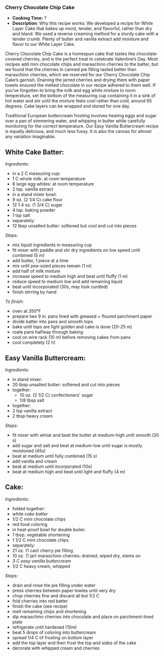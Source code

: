 ### Cherry Chocolate Chip Cake
* **Cooking Time:** ?
* **Description**: 
 Why this recipe works: We developed a recipe for White Layer Cake that bakes up moist, tender, and flavorful, rather than dry and bland. We used a reverse creaming method for a sturdy cake with a tender crumb. Plenty of butter and vanilla extract add moisture and flavor to our White Layer Cake.

 Cherry Chocolate Chip Cake is a homespun cake that tastes like chocolate-covered cherries, and is the perfect treat to celebrate Valentine’s Day. Most recipes add mini chocolate chips and maraschino cherries to the batter, but we found that the cherries in canned pie filling tasted better than maraschino cherries, which we reserved for our Cherry Chocolate Chip Cake’s garnish. Draining the jarred cherries and drying them with paper towels ensured the melted chocolate in our recipe adhered to them well.  If you’ve forgotten to bring the milk and egg white mixture to room temperature, set the bottom of the measuring cup containing it in a sink of hot water and stir until the mixture feels cool rather than cold, around 65 degrees. Cake layers can be wrapped and stored for one day.

 Traditional European buttercream frosting involves heating eggs and sugar over a pan of simmering water, and whipping in butter while carefully monitoring for the correct temperature. Our Easy Vanilla Buttercream recipe is equally delicious, and much less fussy. It is also the canvas for almost any variation imaginable.

White Cake Batter:
-----
*Ingredients:*
* in a 2 C measuring cup:
 * 1 C whole milk: at room temperature
 * 6 large egg whites: at room temperature
 * 2 tsp. vanilla extract
* in a stand mixer bowl:
 * 9 oz. (2 1/4 C) cake flour
 * 12 1.4 oz. (1 3/4 C) sugar
 * 4 tsp. baking powder
 * 1 tsp salt
* separately:
 * 12 tbsp unsalted butter: softened but cool and cut into pieces

*Steps:*
* mix liquid ingredients in measuring cup
* fit mixer with paddle and stir dry ingredients on low speed until combined (5 m)
* add butter, 1 piece at a time
* mix until pea-sized pieces remain (1 m)
* add half of milk mixture
* increase speed to medium high and beat until fluffy (1 m)
* reduce speed to medium low and add remaining liquid
* beat until incorporated (30s, may look curdled)
* finish stirring by hand


*To finish:*
* oven at 350°F 
* prepare two 9 in. pans lined with greased + floured parchment paper
* divide batter into pans and smooth tops
* bake until tops are light golden and cake is done (20-25 m)
* roate pans halfway through baking
* cool on wire rack (10 m) before removing cakes from pans
* cool completely (2 h)

Easy Vanilla Buttercream:
-----
*Ingredients:*
* in stand mixer:
 * 20 tbsp unsalted butter: softened and cut into pieces
* together:
  * 10 oz. (2 1/2 C) confectioners' sugar
  * 1/8 tbsp salt
* together:
 * 2 tsp vanilla extract 
 * 2 tbsp heavy cream 

*Steps:*
 * fit mixer with whisk and beat the butter at medium-high until smooth (20 s)
 * add sugar and salt and beat at medium-low until sugar is mostly moistoned (45s)
 * beat at medium until fully combined (15 s)
 * add vanilla and cream
 * beat at medium until incorporated (10s)
 * beat at medium high and beat until light and fluffy (4 m)

Cake:
-----
*Ingredients:*
* folded together:
 * *white cake batter*
 * 1/2 C mini chocolate chips 
 * red food coloring
* in heat-proof bowl for double boiler:
 * 1 tbsp. vegetable shortening
 * 1 1/2 C mini chocolate chips
* separately:
 * 21 oz. (1 can) cherry pie filling
 * 10 oz. (1 jar) maraschino cherries: drained, wiped dry, stems on
 * *3 C easy vanilla buttercream*
 * 1/2 C heavy cream, whipped

*Steps:*
* drain and rinse the pie filling under water
* press cherries between paper towles until very dry
* chop cherries fine and discard all but 1/2 C
* fold cherries into red batter
* finish the cake (see recipe)
* melt remaining chips and shortening
* dip maraschino cherries into chocolate and place on parchment-lined plate
* refrigerate until hardened (10m)
* beat 5 drops of coloring into buttercream
* spread 1/4 C of frosting on bottom layer
* add the top layer and then frost the top and sides of the cake
* decorate with whipped cream and cherries


